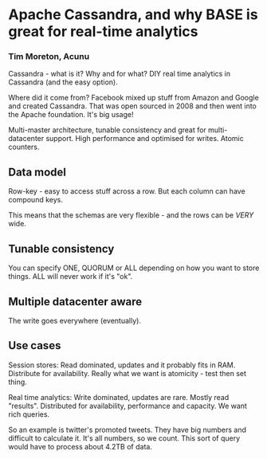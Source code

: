 # Apache Cassandra, and why BASE is great for real-time analytics

### Tim Moreton, Acunu

Cassandra - what is it? Why and for what? DIY real time analytics in Cassandra (and the easy option).

Where did it come from? Facebook mixed up stuff from Amazon and Google and created Cassandra. That was open sourced in 2008 and then went into the Apache foundation. It's big usage!

Multi-master architecture, tunable consistency and great for multi-datacenter support. High performance and optimised for writes. Atomic counters.

## Data model

Row-key - easy to access stuff across a row. But each column can have compound keys.

This means that the schemas are very flexible - and the rows can be *VERY* wide.

## Tunable consistency

You can specify ONE, QUORUM or ALL depending on how you want to store things. ALL will never work if it's "ok".

## Multiple datacenter aware

The write goes everywhere (eventually).

## Use cases

Session stores: Read dominated, updates and it probably fits in RAM. Distribute for availability. Really what we want is atomicity - test then set thing.

Real time analytics: Write dominated, updates are rare. Mostly read "results". Distributed for availability, performance and capacity. We want rich queries.

So an example is twitter's promoted tweets. They have big numbers and difficult to calculate it. It's all numbers, so we count. This sort of query would have to process about 4.2TB of data.
